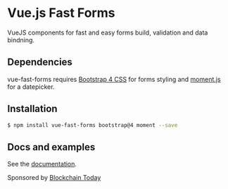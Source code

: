 # Vue.js Fast Forms
VueJS components for fast and easy forms build, validation and data bindning.

## Dependencies
vue-fast-forms requires [Bootstrap 4 CSS](https://getbootstrap.com/) for forms styling and [moment.js](https://momentjs.com/) for a datepicker.

## Installation
```bash
$ npm install vue-fast-forms bootstrap@4 moment --save
```

## Docs and examples
See the [documentation](http://vue-fast-forms.hovesyan.pro/).

Sponsored by [Blockchain Today](https://blockchaintd.com/)
